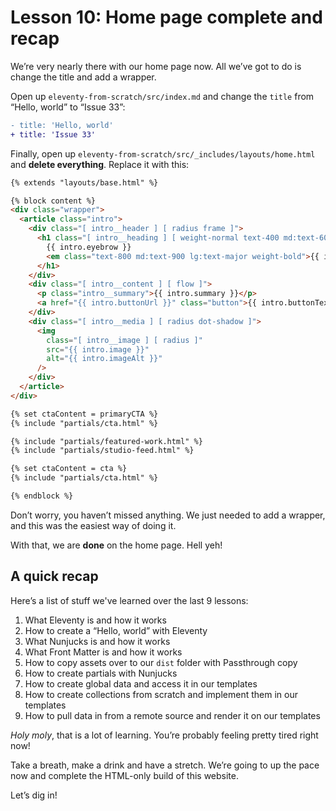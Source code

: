 # Lesson 10: Home page complete and recap

We’re very nearly there with our home page now. All we’ve got to do is change the title and add a wrapper.

Open up `eleventy-from-scratch/src/index.md` and change the `title` from “Hello, world” to “Issue 33”:

```diff
- title: 'Hello, world'
+ title: 'Issue 33'
```

Finally, open up `eleventy-from-scratch/src/_includes/layouts/home.html` and **delete everything**. Replace it with this:

<!-- prettier-ignore -->
```html
{% extends "layouts/base.html" %} 

{% block content %}
<div class="wrapper">
  <article class="intro">
    <div class="[ intro__header ] [ radius frame ]">
      <h1 class="[ intro__heading ] [ weight-normal text-400 md:text-600 ]">
        {{ intro.eyebrow }}
        <em class="text-800 md:text-900 lg:text-major weight-bold">{{ intro.main }}</em>
      </h1>
    </div>
    <div class="[ intro__content ] [ flow ]">
      <p class="intro__summary">{{ intro.summary }}</p>
      <a href="{{ intro.buttonUrl }}" class="button">{{ intro.buttonText }}</a>
    </div>
    <div class="[ intro__media ] [ radius dot-shadow ]">
      <img
        class="[ intro__image ] [ radius ]"
        src="{{ intro.image }}"
        alt="{{ intro.imageAlt }}"
      />
    </div>
  </article>
</div>

{% set ctaContent = primaryCTA %} 
{% include "partials/cta.html" %} 

{% include "partials/featured-work.html" %} 
{% include "partials/studio-feed.html" %} 

{% set ctaContent = cta %} 
{% include "partials/cta.html" %} 

{% endblock %}
```

Don’t worry, you haven’t missed anything. We just needed to add a wrapper, and this was the easiest way of doing it.

With that, we are **done** on the home page. Hell yeh!

## A quick recap

Here’s a list of stuff we've learned over the last 9 lessons:

1. What Eleventy is and how it works
2. How to create a “Hello, world” with Eleventy
3. What Nunjucks is and how it works
4. What Front Matter is and how it works
5. How to copy assets over to our `dist` folder with Passthrough copy
6. How to create partials with Nunjucks
7. How to create global data and access it in our templates
8. How to create collections from scratch and implement them in our templates
9. How to pull data in from a remote source and render it on our templates

_Holy moly_, that is a lot of learning. You’re probably feeling pretty tired right now!

Take a breath, make a drink and have a stretch. We’re going to up the pace now and complete the HTML-only build of this website.

Let’s dig in!

